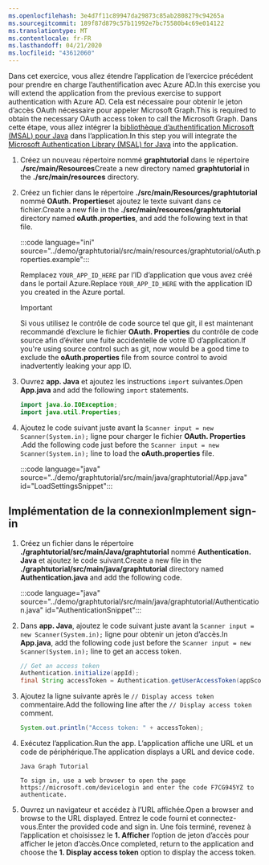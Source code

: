 ```yaml
---
ms.openlocfilehash: 3e4d7f11c89947da29873c85ab2808279c94265a
ms.sourcegitcommit: 189f87d879c57b11992e7bc75580b4c69e014122
ms.translationtype: MT
ms.contentlocale: fr-FR
ms.lasthandoff: 04/21/2020
ms.locfileid: "43612060"
---
```

<!-- markdownlint-disable MD002 MD041 -->

<span data-ttu-id="a91a9-101">Dans cet exercice, vous allez étendre l’application de l’exercice précédent pour prendre en charge l’authentification avec Azure AD.</span><span class="sxs-lookup"><span data-stu-id="a91a9-101">In this exercise you will extend the application from the previous exercise to support authentication with Azure AD.</span></span> <span data-ttu-id="a91a9-102">Cela est nécessaire pour obtenir le jeton d’accès OAuth nécessaire pour appeler Microsoft Graph.</span><span class="sxs-lookup"><span data-stu-id="a91a9-102">This is required to obtain the necessary OAuth access token to call the Microsoft Graph.</span></span> <span data-ttu-id="a91a9-103">Dans cette étape, vous allez intégrer la [bibliothèque d’authentification Microsoft (MSAL) pour Java](https://github.com/AzureAD/microsoft-authentication-library-for-java) dans l’application.</span><span class="sxs-lookup"><span data-stu-id="a91a9-103">In this step you will integrate the [Microsoft Authentication Library (MSAL) for Java](https://github.com/AzureAD/microsoft-authentication-library-for-java) into the application.</span></span>

1. <span data-ttu-id="a91a9-104">Créez un nouveau répertoire nommé **graphtutorial** dans le répertoire **./src/main/Resources**</span><span class="sxs-lookup"><span data-stu-id="a91a9-104">Create a new directory named **graphtutorial** in the **./src/main/resources** directory.</span></span>

1. <span data-ttu-id="a91a9-105">Créez un fichier dans le répertoire **./src/main/Resources/graphtutorial** nommé **OAuth. Properties**et ajoutez le texte suivant dans ce fichier.</span><span class="sxs-lookup"><span data-stu-id="a91a9-105">Create a new file in the **./src/main/resources/graphtutorial** directory named **oAuth.properties**, and add the following text in that file.</span></span>

    :::code language="ini" source="../demo/graphtutorial/src/main/resources/graphtutorial/oAuth.properties.example":::

    <span data-ttu-id="a91a9-106">Remplacez `YOUR_APP_ID_HERE` par l’ID d’application que vous avez créé dans le portail Azure.</span><span class="sxs-lookup"><span data-stu-id="a91a9-106">Replace `YOUR_APP_ID_HERE` with the application ID you created in the Azure portal.</span></span>

    > [!IMPORTANT]
    > <span data-ttu-id="a91a9-107">Si vous utilisez le contrôle de code source tel que git, il est maintenant recommandé d’exclure le fichier **OAuth. Properties** du contrôle de code source afin d’éviter une fuite accidentelle de votre ID d’application.</span><span class="sxs-lookup"><span data-stu-id="a91a9-107">If you're using source control such as git, now would be a good time to exclude the **oAuth.properties** file from source control to avoid inadvertently leaking your app ID.</span></span>

1. <span data-ttu-id="a91a9-108">Ouvrez **app. Java** et ajoutez les instructions `import` suivantes.</span><span class="sxs-lookup"><span data-stu-id="a91a9-108">Open **App.java** and add the following `import` statements.</span></span>

    ```java
    import java.io.IOException;
    import java.util.Properties;
    ```

1. <span data-ttu-id="a91a9-109">Ajoutez le code suivant juste avant la `Scanner input = new Scanner(System.in);` ligne pour charger le fichier **OAuth. Properties** .</span><span class="sxs-lookup"><span data-stu-id="a91a9-109">Add the following code just before the `Scanner input = new Scanner(System.in);` line to load the **oAuth.properties** file.</span></span>

    :::code language="java" source="../demo/graphtutorial/src/main/java/graphtutorial/App.java" id="LoadSettingsSnippet":::

## <a name="implement-sign-in"></a><span data-ttu-id="a91a9-110">Implémentation de la connexion</span><span class="sxs-lookup"><span data-stu-id="a91a9-110">Implement sign-in</span></span>

1. <span data-ttu-id="a91a9-111">Créez un fichier dans le répertoire **./graphtutorial/src/main/Java/graphtutorial** nommé **Authentication. Java** et ajoutez le code suivant.</span><span class="sxs-lookup"><span data-stu-id="a91a9-111">Create a new file in the **./graphtutorial/src/main/java/graphtutorial** directory named **Authentication.java** and add the following code.</span></span>

    :::code language="java" source="../demo/graphtutorial/src/main/java/graphtutorial/Authentication.java" id="AuthenticationSnippet":::

1. <span data-ttu-id="a91a9-112">Dans **app. Java**, ajoutez le code suivant juste avant la `Scanner input = new Scanner(System.in);` ligne pour obtenir un jeton d’accès.</span><span class="sxs-lookup"><span data-stu-id="a91a9-112">In **App.java**, add the following code just before the `Scanner input = new Scanner(System.in);` line to get an access token.</span></span>

    ```java
    // Get an access token
    Authentication.initialize(appId);
    final String accessToken = Authentication.getUserAccessToken(appScopes);
    ```

1. <span data-ttu-id="a91a9-113">Ajoutez la ligne suivante après le `// Display access token` commentaire.</span><span class="sxs-lookup"><span data-stu-id="a91a9-113">Add the following line after the `// Display access token` comment.</span></span>

    ```java
    System.out.println("Access token: " + accessToken);
    ```

1. <span data-ttu-id="a91a9-114">Exécutez l’application.</span><span class="sxs-lookup"><span data-stu-id="a91a9-114">Run the app.</span></span> <span data-ttu-id="a91a9-115">L’application affiche une URL et un code de périphérique.</span><span class="sxs-lookup"><span data-stu-id="a91a9-115">The application displays a URL and device code.</span></span>

    ```Shell
    Java Graph Tutorial

    To sign in, use a web browser to open the page https://microsoft.com/devicelogin and enter the code F7CG945YZ to authenticate.
    ```

1. <span data-ttu-id="a91a9-116">Ouvrez un navigateur et accédez à l’URL affichée.</span><span class="sxs-lookup"><span data-stu-id="a91a9-116">Open a browser and browse to the URL displayed.</span></span> <span data-ttu-id="a91a9-117">Entrez le code fourni et connectez-vous.</span><span class="sxs-lookup"><span data-stu-id="a91a9-117">Enter the provided code and sign in.</span></span> <span data-ttu-id="a91a9-118">Une fois terminé, revenez à l’application et choisissez le **1. Afficher** l’option de jeton d’accès pour afficher le jeton d’accès.</span><span class="sxs-lookup"><span data-stu-id="a91a9-118">Once completed, return to the application and choose the **1. Display access token** option to display the access token.</span></span>
